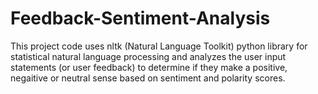 # Feedback-Sentiment-Analysis

This project code uses nltk (Natural Language Toolkit) python library for statistical natural language processing and analyzes the user input statements (or user feedback) to determine if they make a positive, negaitive or neutral sense based on sentiment and polarity scores.
